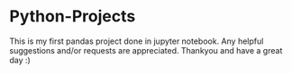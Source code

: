 # Python-Projects
This is my first pandas project done in jupyter notebook. 
Any helpful suggestions and/or requests are appreciated. 
Thankyou and have a great day :)
